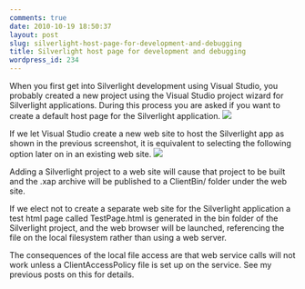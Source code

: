 ```yaml
---
comments: true
date: 2010-10-19 18:50:37
layout: post
slug: silverlight-host-page-for-development-and-debugging
title: Silverlight host page for development and debugging
wordpress_id: 234
---
```


When you first get into Silverlight development using Visual Studio, you probably created a new project using the Visual Studio project wizard for Silverlight applications. During this process you are asked if you want to create a default host page for the Silverlight application. 
[![](http://crmvoyager.files.wordpress.com/2010/10/silverlight-project.png)](http://crmvoyager.files.wordpress.com/2010/10/silverlight-project.png)

If we let Visual Studio create a new web site to host the Silverlight app as shown in the previous screenshot, it is equivalent to selecting the following option later on in an existing web site. 
[![](http://crmvoyager.files.wordpress.com/2010/10/add-silverlight.png)](http://crmvoyager.files.wordpress.com/2010/10/add-silverlight.png)

Adding a Silverlight project to a web site will cause that project to be built and the .xap archive will be published to a ClientBin/ folder under the web site.

If we elect not to create a separate web site for the Silverlight application a test html page called TestPage.html is generated in the bin folder of the Silverlight project, and the web browser will be launched, referencing the file on the local filesystem rather than using a web server.

The consequences of the local file access are that web service calls will not work unless a ClientAccessPolicy file is set up on the service. See my previous posts on this for details.
